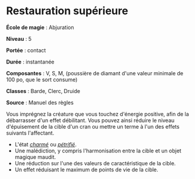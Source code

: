 # Restauration supérieure

**École de magie** : Abjuration

**Niveau** : 5

**Portée** : contact

**Durée** : instantanée

**Composantes** : V, S, M, (poussière de diamant d'une valeur minimale de 100 po, que le sort consume)

**Classes** : Barde, Clerc, Druide

**Source** : Manuel des règles

Vous imprégnez la créature que vous touchez d'énergie positive, afin de la débarrasser d'un effet débilitant. Vous pouvez ainsi réduire le niveau d'épuisement de la cible d'un cran ou mettre un terme à l'un des effets suivants l'affectant.
* L'état [_charmé_](/gerer-la-sante-du-personnage/#charme) ou [_pétrifié_](/gerer-la-sante-du-personnage/#petrifie).
* Une malédiction, y compris l'harmonisation entre la cible et un objet magique maudit.
* Une réduction sur l'une des valeurs de caractéristique de la cible.
* Un effet réduisant le maximum de points de vie de la cible.
